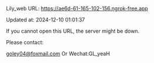 Lily_web URL: https://ae6d-61-165-102-156.ngrok-free.app

Updated at: 2024-12-10 01:01:37

If you cannot open this URL, the server might be down.

Please contact: 

goley04@foxmail.com Or Wechat:GL_yeaH